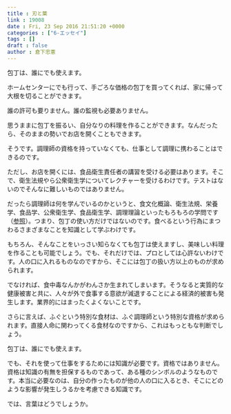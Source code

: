 ```yaml
---
title : 刃と葉
link : 19008
date : Fri, 23 Sep 2016 21:51:20 +0000
categories : ["6-エッセイ"]
tags : []
draft : false
author : 倉下忠憲
---
```


包丁は、誰にでも使えます。

ホームセンターにでも行って、手ごろな価格の包丁を買ってくれば、家に帰って大根を切ることができます。

誰の許可も要りません。誰の監視も必要ありません。

思うままに包丁を振るい、自分なりの料理を作ることができます。なんだったら、そのままの勢いでお店を開くこともできます。

そうです。調理師の資格を持っていなくても、仕事として調理に携わることはできるのです。

ただし、お店を開くには、食品衛生責任者の講習を受ける必要はあります。そこで、衛生法規やら公衆衛生学についてレクチャーを受けるわけです。テストはないのでそんなに難しいものではありません。

だったら調理師は何を学んでいるのかというと、食文化概論、衛生法規、栄養学、食品学、公衆衛生学、食品衛生学、調理理論といったもろもろの学問です（<a href="https://ja.wikipedia.org/wiki/%E8%AA%BF%E7%90%86%E5%B8%AB">参照</a>）。つまり、包丁の使い方だけではないのです。食べるという行為にまつわるさまざまなことを知識として学ぶわけです。

もちろん、そんなことをいっさい知らなくても包丁は使えますし、美味しい料理を作ることも可能でしょう。でも、それだけでは、プロとしては心許ないわけです。人の口に入れるものなのですから、そこには包丁の扱い方以上のものが求められます。

でなければ、食中毒なんかがわんさか生まれてしまいます。そうなると実質的な健康被害と共に、人々が外で食事する意欲が減退することによる経済的被害も発生します。業界的にはまったくよくないことです。

さらに言えば、ふぐという特別な食材は、ふぐ調理師という特別な資格が求められます。直接人命に関わってくる食材なのですから、これはもっともな判断でしょう。

包丁は、誰にでも使えます。

でも、それを使って仕事をするためには知識が必要です。資格ではありません。資格は知識の有無を担保するものであって、ある種のシンボルのようなものです。本当に必要なのは、自分の作ったものが他の人の口に入るとき、そこにどのような影響が発生しうるかを考慮できる知識です。

では、言葉はどうでしょうか。